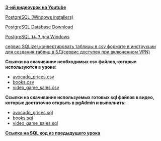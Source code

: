 [**3-ий видеоурок на Youtube**](https://youtu.be/ZMSJ4dVnkDI)

[PostgreSQL (Windows installers)](https://www.postgresql.org/download/windows/)

[PostgreSQL Database Download](https://www.enterprisedb.com/downloads/postgres-postgresql-downloads)

[PostgreSQL **`14.7`** для Windows](https://www.enterprisedb.com/postgresql-tutorial-resources-training?cid=437)

[сервис SQLizer,конвертировать таблицы в csv формате в инструкции для создания таблиц в БД(сервис доступен при включенном VPN)](https://sqlizer.io/#/)

**Ccылки на скачивание необходимых csv файлов, которые используются в уроке:**<br>
 - [avocado_prices.csv](/Module1/L-3/CSVfiles/avocado_prices.csv)
 - [books.csv](/Module1/L-3/CSVfiles/books.csv)
 - [video_game_sales.csv](/Module1/L-3/CSVfiles/video_game_sales.csv)

**Ccылки на скачивание используемых готовых sql файлов в видео, которые достаточно открыть в pgAdmin и выполнить:**
 - [avocado_prices.sql](/Module1/L-3/SQLfiles/avocado_prices.sql)
 - [books.sql](/Module1/L-3/SQLfiles/books.sql)
 - [video_game_sales.sql](/Module1/L-3/SQLfiles/video_game_sales.sql)

[**Ссылка на SQL код из предыдущего урока**](/Module1/L-3/SQLfiles/SQLforlesson.sql)
